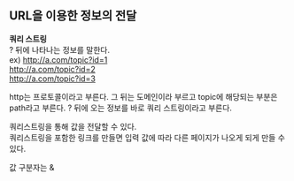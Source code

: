 ## URL을 이용한 정보의 전달

**쿼리 스트링**  
? 뒤에 나타나는 정보를 말한다.  
ex) http://a.com/topic?id=1  
http://a.com/topic?id=2  
http://a.com/topic?id=3  

http는 프로토콜이라고 부른다. 그 뒤는 도메인이라 부르고 topic에 해당되는 부분은 path라고 부른다. ? 뒤에 오는 정보를 바로 쿼리 스트링이라고 부른다.  

쿼리스트링을 통해 값을 전달할 수 있다.  
쿼리스트링을 포함한 링크를 만들면 입력 값에 따라 다른 페이지가 나오게 되게 만들 수 있다.  

값 구분자는 &  
